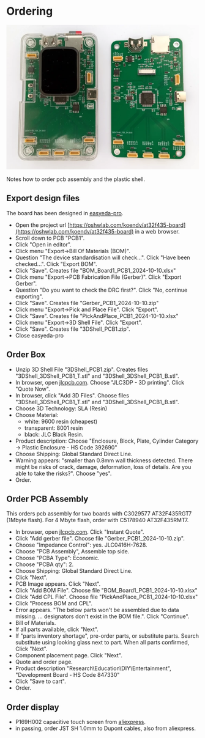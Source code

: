 # Ordering

[![at32f435 board](doc/at32f435-board/picture_small.webp)](https://raw.githubusercontent.com/koendv/at32f435-board/refs/heads/main/doc/at32f435-board/picture.webp)

Notes how to order pcb assembly and the plastic shell.

## Export design files

The board has been designed in [easyeda-pro](https://easyeda.com/).

- Open the project url [https://oshwlab.com/koendv/at32f435-board](https://oshwlab.com/koendv/at32f435-board) in a web browser.
- Scroll down to PCB "PCB1".
- Click "Open in editor".
- Click menu "Export->Bill Of Materials (BOM)".
- Question "The device standardisation will check...". Click "Have been checked...". Click "Export BOM".
- Click "Save". Creates file "BOM_Board1_PCB1_2024-10-10.xlsx"
- Click menu "Export->PCB Fabrication File (Gerber)". Click "Export Gerber".
- Question "Do you want to check the DRC first?". Click "No, continue exporting".
- Click "Save". Creates file "Gerber_PCB1_2024-10-10.zip"
- Click menu "Export->Pick and Place File". Click "Export".
- Click "Save". Creates file  "PickAndPlace_PCB1_2024-10-10.xlsx"
- Click menu "Export->3D Shell File". Click "Export".
- Click "Save". Creates file "3DShell_PCB1.zip".
- Close easyeda-pro

## Order Box

- Unzip 3D Shell File "3DShell_PCB1.zip". Creates files "3DShell_3DShell_PCB1_T.stl" and "3DShell_3DShell_PCB1_B.stl".
- In browser, open [jlcpcb.com](https://jlcpcb.com/). Choose "JLC3DP - 3D printing". Click "Quote Now".
- In browser, click "Add 3D Files". Choose files "3DShell_3DShell_PCB1_T.stl" and "3DShell_3DShell_PCB1_B.stl".
- Choose 3D Technology: SLA (Resin)
 - Choose Material:
     - white: 9600 resin (cheapest)
     - transparent: 8001 resin
     - black: JLC Black Resin.
 - Product description: Choose "Enclosure, Block, Plate, Cylinder Category -> Plastic Enclosure - HS Code 392690"
 - Choose Shipping: Global Standard Direct Line.
 - Warning appears: "smaller than 0.8mm wall thickness detected. There might be risks of crack, damage, deformation, loss of details. Are you able to take the risks?". Choose "yes".
 - Order.
 
## Order PCB Assembly
 This orders pcb assembly for two boards with C3029577 AT32F435RGT7 (1Mbyte flash). For 4 Mbyte flash, order with C5178940 AT32F435RMT7.
 
 - In browser, open [jlcpcb.com](https://jlcpcb.com/). Click "Instant Quote".
 - Click "Add gerber file". Choose file "Gerber_PCB1_2024-10-10.zip".
 - Choose "Impedance Control": yes. JLC0416H-7628.
 - Choose "PCB Assembly", Assemble top side.
 - Choose "PCBA Type": Economic.
 - Choose "PCBA qty": 2.
 - Choose Shipping: Global Standard Direct Line.
 - Click "Next".
 - PCB Image appears. Click "Next".
 - Click "Add BOM File". Choose file "BOM_Board1_PCB1_2024-10-10.xlsx"
 - Click "Add CPL File". Choose file "PickAndPlace_PCB1_2024-10-10.xlsx"
 - Click "Process BOM and CPL".
 - Error appears. "The below parts won't be assembled due to data missing.
... designators don't exist in the BOM file.". Click "Continue".
- Bill of Materials.
- If all parts available, click "Next".
- If "parts inventory shortage", pre-order  parts, or substitute parts. Search substitute using looking glass next to part. When all parts confirmed, Click "Next".
- Component placement page. Click "Next".
- Quote and order page.
- Product description "Research\Education\DIY\Entertainment", "Development Board - HS Code 847330"
- Click "Save to cart".
- Order.
 
## Order display
 
 - P169H002 capacitive touch screen from [aliexpress](https://aliexpress.com/wholesale?SearchText=P169H002&sortType=total_tranpro_desc).
 - in passing, order JST SH 1.0mm to Dupont cables, also from aliexpress.
 
